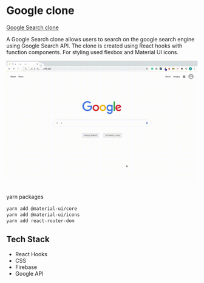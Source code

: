 # Google clone

[Google Search clone](https://clone-32542.web.app/)

A Google Search clone allows users to search on the google search engine using Google Search API. The clone is created using React hooks with function components. For styling used flexbox and Material UI icons.

![GoogleSearchClone](demo/google-search-clone.gif)

<br>
yarn packages

```
yarn add @material-ui/core
yarn add @material-ui/icons
yarn add react-router-dom
```

## Tech Stack
* React Hooks
* CSS
* Firebase
* Google API